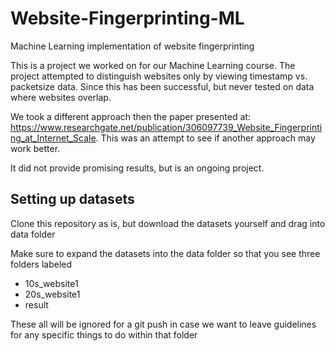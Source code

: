 # Website-Fingerprinting-ML
Machine Learning implementation of website fingerprinting

This is a project we worked on for our Machine Learning course.
The project attempted to distinguish websites only by viewing timestamp vs. packetsize data.
Since this has been successful, but never tested on data where websites overlap.

We took a different approach then the paper presented at: https://www.researchgate.net/publication/306097739_Website_Fingerprinting_at_Internet_Scale. 
This was an attempt to see if another approach may work better.

It did not provide promising results, but is an ongoing project.


## Setting up datasets
Clone this repository as is, but download the datasets yourself and drag into data folder

Make sure to expand the datasets into the data folder so that you see three folders labeled
- 10s_website1
- 20s_website1
- result

These all will be ignored for a git push in case we want to leave guidelines for any specific things to do within that folder
